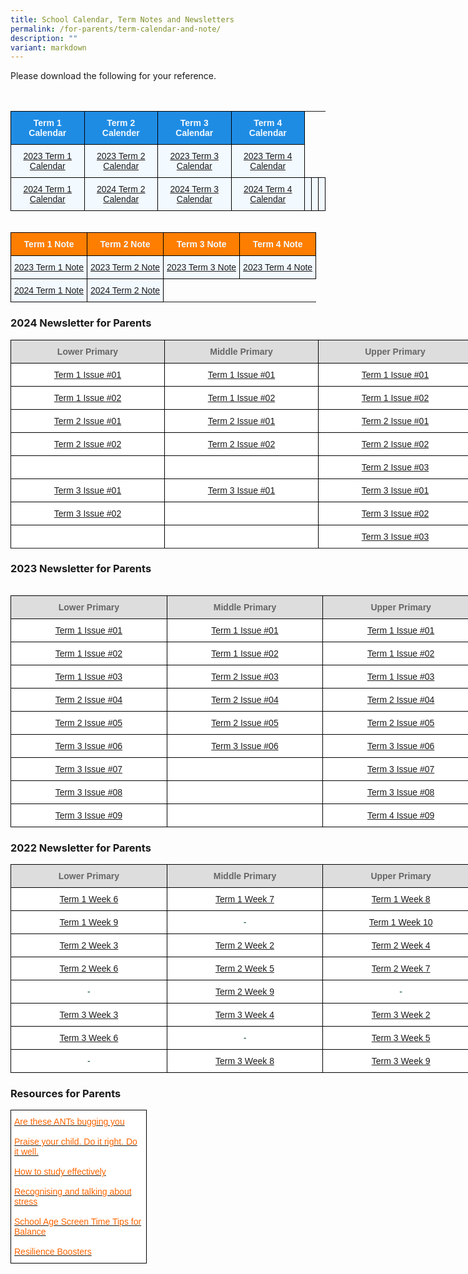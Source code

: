 ```yaml
---
title: School Calendar, Term Notes and Newsletters
permalink: /for-parents/term-calendar-and-note/
description: ""
variant: markdown
---
```

<p>Please download the following for your reference.</p>
<br><br>
<style type="text/css">
.tg  {border-collapse:collapse;border-spacing:0;margin:0px auto;}
.tg td{border-color:black;border-style:solid;border-width:1px;font-family:Arial, sans-serif;font-size:14px;
  overflow:hidden;padding:10px 5px;word-break:normal;}
.tg th{border-color:black;border-style:solid;border-width:1px;font-family:Arial, sans-serif;font-size:14px;
  font-weight:normal;overflow:hidden;padding:10px 5px;word-break:normal;}
.tg .tg-xuj5{background-color:#F2F9FF;color:#3D85C6;text-align:center;vertical-align:top}
.tg .tg-ocgt{background-color:#1F8CE4;color:#F2F9FF;font-weight:bold;text-align:center;vertical-align:middle}
</style>
<table class="tg">
<tbody>
  <tr>
    <td class="tg-ocgt"><span style="color:#F2F9FF;background-color:#1F8CE4">Term 1 Calendar</span></td>
    <td class="tg-ocgt"><span style="color:#F2F9FF;background-color:#1F8CE4">Term 2 Calender</span></td>
    <td class="tg-ocgt"><span style="color:#F2F9FF;background-color:#1F8CE4">Term 3 Calendar</span></td>
		<td class="tg-ocgt"><span style="color:#F2F9FF;background-color:#1F8CE4">Term 4 Calendar</span></td>
  </tr>
  <tr>
    <td class="tg-xuj5"><a href="/files/T1_Parents Calendar_2023 V3.pdf" target="_blank" rel="noopener noreferrer">2023 Term 1 Calendar</a><br></td>
    <td class="tg-xuj5"><a href="/files/T2_Parents%20Calendar_2023%20V3.pdf" target="_blank" rel="noopener noreferrer">2023 Term 2 Calendar</a><br></td>
    <td class="tg-xuj5"><a href="/files/t3_parents%20calendar_2023.pdf" target="_blank" rel="noopener noreferrer">2023 Term 3 Calendar</a></td>
	<td class="tg-xuj5"><a href="/files/t4_parents%20calendar_2023%20v1.pdf" target="_blank" rel="noopener noreferrer">2023 Term 4 Calendar</a></td>
</tr>
	<tr>
	<td class="tg-xuj5"><a href="/files/T1_Parents_Calendar_2024_V1.pdf" target="_blank" rel="noopener noreferrer">2024 Term 1 Calendar</a><br></td>
		<td class="tg-xuj5"><a href="/files/T2_Parents_Calendar_2024_V2.pdf" target="_blank" rel="noopener noreferrer">2024 Term 2 Calendar</a><br></td>
		<td class="tg-xuj5"><a href="/files/T3_Parents_Calendar_2024.pdf" target="_blank" rel="noopener noreferrer">2024 Term 3 Calendar</a><br></td>
		<td class="tg-xuj5"><a href="/files/T4_Parents_Calendar_2024.pdf" target="_blank" rel="noopener noreferrer">2024 Term 4 Calendar</a><br></td>
<td class="tg-xuj5"><br></td>
<td class="tg-xuj5"><br></td>
<td class="tg-xuj5"><br></td>
</tr>
</tbody>
</table>
<br><br>
<style type="text/css">
.tg  {border-collapse:collapse;border-spacing:0;margin:0px auto;}
.tg td{border-color:black;border-style:solid;border-width:1px;font-family:Arial, sans-serif;font-size:14px;
  overflow:hidden;padding:10px 5px;word-break:normal;}
.tg th{border-color:black;border-style:solid;border-width:1px;font-family:Arial, sans-serif;font-size:14px;
  font-weight:normal;overflow:hidden;padding:10px 5px;word-break:normal;}
.tg .tg-xuj5{background-color:#F2F9FF;color:#3D85C6;text-align:center;vertical-align:top}
.tg .tg-ocgv{background-color:#FD7E00;color:#F2F9FF;font-weight:bold;text-align:center;vertical-align:middle}
</style>
<table class="tg">
<tbody>
  <tr>
    <td class="tg-ocgv"><span style="color:#F2F9FF">Term 1 Note</span></td>
    <td class="tg-ocgv"><span style="color:#F2F9FF">Term 2 Note</span></td>
    <td class="tg-ocgv"><span style="color:#F2F9FF;">Term 3 Note</span></td>
		 <td class="tg-ocgv"><span style="color:#F2F9FF;">Term 4 Note</span></td>
  </tr>
  <tr>
    <td class="tg-xuj5"><a href="/files/2023%20CPS%20Term%20Note%20-%20Term%201.pdf" target="_blank" rel="noopener noreferrer">2023 Term 1 Note</a><br></td>
   <td class="tg-xuj5"><a href="/files/2023%20cps%20term%20note%20-%20term%202.pdf" target="_blank" rel="noopener noreferrer">2023 Term 2 Note</a><br></td>
    <td class="tg-xuj5"><a href="/files/2023%20cps%20term%20note%20-%20term%203.pdf" target="_blank" rel="noopener noreferrer">2023 Term 3 Note</a><br></td>
		 <td class="tg-xuj5"><a href="/files/2023%20cps%20term%20note%20-%20term%204.pdf" target="_blank" rel="noopener noreferrer">2023 Term 4 Note</a><br></td>
</tr>
<tr>
	<td class="tg-xuj5"><a href="/files/2024_CPS_Term_Note___Term_1.pdf" target="_blank" rel="noopener noreferrer">2024 Term 1 Note</a><br></td>
   <td class="tg-xuj5"><a href="/files/2024_CPS_Term_Note___Term_2.pdf" target="_blank" rel="noopener noreferrer">2024 Term 2 Note</a><br></td>

</tr>
</tbody>
</table>

<h3>2024 Newsletter for Parents</h3>

<style type="text/css">
.tg  {border-collapse:collapse;border-spacing:0;margin:0px auto;}
.tg td{border-color:black;border-style:solid;border-width:1px;font-family:Arial, sans-serif;font-size:14px;
  overflow:hidden;padding:10px 5px;word-break:normal;}
.tg th{border-color:black;border-style:solid;border-width:1px;font-family:Arial, sans-serif;font-size:14px;
  font-weight:normal;overflow:hidden;padding:10px 5px;word-break:normal;}
.tg .tg-yhj3{background-color:#FFF;color:#0C463A;text-align:center;vertical-align:middle}
.tg .tg-ppzr{background-color:#FFF;color:#000000;text-align:center;vertical-align:top}
.tg .tg-ppzc{background-color:#FFF;color:#000000;text-align:center;vertical-align:top}
.tg .tg-a4yv{background-color:#DDD;color:#666;font-weight:bold;text-align:center;vertical-align:top}
.tg .tg-jpkv{background-color:#FFF;color:#0C463A;text-align:center;vertical-align:top}
</style>
<table class="tg" style="undefined;table-layout: fixed; width: 750px">
<colgroup>
<col style="width: 250px">
<col style="width: 250px">
<col style="width: 250px">
</colgroup>
<tbody>
<tr>
 <td class="tg-a4yv">Lower Primary </td>
 <td class="tg-a4yv">Middle Primary</td>
 <td class="tg-a4yv">Upper Primary </td>
</tr>
 <tr>
 <td class="tg-ppzb"><a href="/files/Jan_Newsletters_issue_1.pdf" target="_blank" rel="noopener noreferrer">Term 1 Issue #01</a></td>
 <td class="tg-ppzb"><a href="/files/T1W3_Newsletter_V2.pdf" target="_blank" rel="noopener noreferrer">Term 1 Issue #01</a></td>
	 <td class="tg-ppzb"><a href="/files/Newsletter_for_Upper_Primary_Term_1_Week_5.pdf" target="_blank" rel="noopener noreferrer">Term 1 Issue #01</a></td>
</tr>
<tr>
 <td class="tg-ppzb"><a href="/files/LP_Newsletter_Issue_2.pdf" target="_blank" rel="noopener noreferrer">Term 1 Issue #02</a></td>
 <td class="tg-ppzb"><a href="/files/T1W4_MP_Newsletter.pdf" target="_blank" rel="noopener noreferrer">Term 1 Issue #02</a></td>
<td class="tg-ppzb"><a href="/files/up_term_1_issue_02_v2.pdf" target="_blank" rel="noopener noreferrer">Term 1 Issue #02</a></td>
<td class="tg-ppzb"></td>
	</tr><tr>
</tr><tr>
 <td class="tg-ppzb"><a href="/files/LP_Newsletter_issue_4.pdf" target="_blank" rel="noopener noreferrer">Term 2 Issue #01</a></td>
 <td class="tg-ppzb"><a href="/files/T2W2_MP_Newsletter_V1.pdf" target="_blank" rel="noopener noreferrer">Term 2 Issue #01</a></td>
<td class="tg-ppzb"><a href="/files/Newsletter_for_Upper_Primary_Term_2_Week_4.pdf" target="_blank" rel="noopener noreferrer">
Term 2 Issue #01</a></td>
<td class="tg-ppzb"></td>
	</tr><tr>
</tr><tr>
 <td class="tg-ppzb"><a href="/files/LP_Newsletter_issue_5__1_.pdf" target="_blank" rel="noopener noreferrer">Term 2 Issue #02</a></td>
 <td class="tg-ppzb"><a href="/files/T2W5_Newsletter_V1.pdf" target="_blank" rel="noopener noreferrer">Term 2 Issue #02</a></td>
<td class="tg-ppzb"><a href="/files/Newsletter_for_Upper_Primary_Term_2_Week_5.pdf" target="_blank" rel="noopener noreferrer">
Term 2 Issue #02</a></td>
<td class="tg-ppzb"></td>
</tr><tr>
</tr><tr>
 <td class="tg-ppzb"><a href="-" target="_blank" rel="noopener noreferrer"></a></td>
	<td class="tg-ppzb"><a href="-" target="_blank" rel="noopener noreferrer"></a></td>
<td class="tg-ppzb"><a href="/files/Newsletter_for_Upper_Primary_Term_2_Week_9_vetted__1_.pdf" target="_blank" rel="noopener noreferrer">
Term 2 Issue #03</a></td>
<td class="tg-ppzb"></td>
</tr><tr>
</tr><tr>
	 <td class="tg-ppzb"><a href="/files/LP_newsletter_Issue_6.pdf" target="_blank" rel="noopener noreferrer">Term 3 Issue #01</a></td>
	<td class="tg-ppzb"><a href="/files/T3W4_MP_Newsletter.pdf" target="_blank" rel="noopener noreferrer">Term 3 Issue #01</a></td>
<td class="tg-ppzb"><a href="/files/Newsletter_for_Upper_Primary_Term_3_Week_2_vetted.pdf" target="_blank" rel="noopener noreferrer">
Term 3 Issue #01</a></td>
<td class="tg-ppzb"></td>
</tr><tr>
</tr><tr>
	<td class="tg-ppzb"><a href="/files/LP_newsletter_Issue_7__2_.pdf" target="_blank" rel="noopener noreferrer">Term 3 Issue #02</a></td>
	<td class="tg-ppzb"><a href="-" target="_blank" rel="noopener noreferrer"></a></td>
<td class="tg-ppzb"><a href="/files/Newsletter_for_Upper_Primary_Term_3_Week_5_v2.pdf" target="_blank" rel="noopener noreferrer">
Term 3 Issue #02</a></td>
<td class="tg-ppzb"></td>
</tr><tr>
</tr><tr>
	<td class="tg-ppzb"><a href="-" target="_blank" rel="noopener noreferrer"></a></td>
	<td class="tg-ppzb"><a href="-" target="_blank" rel="noopener noreferrer"></a></td>
<td class="tg-ppzb"><a href="/files/Newsletter_for_Upper_Primary_Term_3_Week_9.pdf" target="_blank" rel="noopener noreferrer">
Term 3 Issue #03</a></td>
<td class="tg-ppzb"></td>
</tr><tr>
</tr><tr>
</tr></tbody><tbody>
</tbody></table>
<h3>2023 Newsletter for Parents</h3>
<table>
<style type="text/css">
.tg  {border-collapse:collapse;border-spacing:0;margin:0px auto;}
.tg td{border-color:black;border-style:solid;border-width:1px;font-family:Arial, sans-serif;font-size:14px;
  overflow:hidden;padding:10px 5px;word-break:normal;}
.tg th{border-color:black;border-style:solid;border-width:1px;font-family:Arial, sans-serif;font-size:14px;
  font-weight:normal;overflow:hidden;padding:10px 5px;word-break:normal;}
.tg .tg-yhj3{background-color:#FFF;color:#0C463A;text-align:center;vertical-align:middle}
.tg .tg-ppzr{background-color:#FFF;color:#000000;text-align:center;vertical-align:top}
.tg .tg-ppzc{background-color:#FFF;color:#000000;text-align:center;vertical-align:top}
.tg .tg-a4yv{background-color:#DDD;color:#666;font-weight:bold;text-align:center;vertical-align:top}
.tg .tg-jpkv{background-color:#FFF;color:#0C463A;text-align:center;vertical-align:top}
</style>
</table><table class="tg" style="undefined;table-layout: fixed; width: 750px">
<colgroup>
<col style="width: 250px">
<col style="width: 250px">
<col style="width: 250px">
</colgroup>
<tbody>
<tr>
 <td class="tg-a4yv">Lower Primary </td>
 <td class="tg-a4yv">Middle Primary</td>
 <td class="tg-a4yv">Upper Primary </td>
</tr>
 <tr>
  <td class="tg-ppzb"><a href="/files/Jan%202023%20Newsletter.pdf" target="_blank" rel="noopener noreferrer">Term 1 Issue #01</a></td>
  <td class="tg-ppzc"><a href="/files/T1W4%20Newsletter%20V1_Vetted.pdf" target="_blank" rel="noopener noreferrer">Term 1 Issue #01</a></td>
	<td class="tg-ppzb"><a href="/files/Newsletter for Upper Primary_Term 1 Week 5.pdf" target="_blank" rel="noopener noreferrer">Term 1 Issue #01</a></td>
</tr>
<tr>
 <td class="tg-ppzb"><a href="/files/LP%20Feb%2023%20Newsletter_Issue02.pdf" target="_blank" rel="noopener noreferrer">Term 1 Issue #02</a></td>
	<td class="tg-ppzb"><a href="/files/Newsletter for Middle Primary_Term 1 Week 7_vetted.pdf" target="_blank" rel="noopener noreferrer">Term 1 Issue #02</a></td>
<td class="tg-ppzb"><a href="/files/Newsletter for Upper Primary_Term 1 Week 8 (002).pdf" target="_blank" rel="noopener noreferrer">Term 1 Issue #02</a></td>
</tr>
<tr>
 <td class="tg-ppzb"><a href="/files/LP%20Newsletter%20issue%203.pdf" target="_blank" rel="noopener noreferrer">Term 1 Issue #03</a></td>
	<td class="tg-ppzr"><a href="/files/T2W2%20MP%20Newsletter%20(edited).pdf" target="_blank" rel="noopener noreferrer">Term 2 Issue #03</a></td>
<td class="tg-ppzb"><a href="/files/Newsletter%20for%20Upper%20Primary_Term%201%20Week%2010%20(003).pdf" target="_blank" rel="noopener noreferrer">Term 1 Issue #03</a></td>
</tr>
<tr>
<td class="tg-ppzb"><a href="/files/lp%20newsletter%204_t2.pdf" target="_blank" rel="noopener noreferrer">Term 2 Issue #04</a></td>
<td class="tg-ppzb"><a href="/files/t2w5%20mp%20newsletter.pdf" target="_blank" rel="noopener noreferrer">Term 2 Issue #04</a></td>
<td class="tg-ppzb"><a href="/files/newsletter%20for%20upper%20primary_term%202%20week%204_vetted%20(02).pdf" target="_blank" rel="noopener noreferrer">Term 2 Issue #04</a></td>
</tr>
<tr>
<td class="tg-ppzb"><a href="/files/lp%20newsletter%20issue%205.pdf" target="_blank" rel="noopener noreferrer">Term 2 Issue #05</a></td>
<td class="tg-ppzb"><a href="/files/t2w10%20mp%20newsletter.pdf" target="_blank" rel="noopener noreferrer">Term 2 Issue #05</a></td>
<td class="tg-ppzb"><a href="/files/newsletter%20for%20upper%20primary_term%202%20week%2010.pdf" target="_blank" rel="noopener noreferrer">Term 2 Issue #05</a></td>
</tr>
<tr>
<td class="tg-ppzb"><a href="/files/lp%20newsletter%20issue%206.pdf" target="_blank" rel="noopener noreferrer">Term 3 Issue #06</a></td>
<td class="tg-ppzb"><a href="/files/t3w4%20mp%20newsletter.pdf" target="_blank" rel="noopener noreferrer">Term 3 Issue #06</a></td>
<td class="tg-ppzb"><a href="/files/newsletter%20for%20upper%20primary_term%203%20week%202_edited.pdf" target="_blank" rel="noopener noreferrer">Term 3 Issue #06</a></td>
</tr>
<tr>
<td class="tg-ppzb"><a href="/files/lp%20newsletter%20issue%207.pdf" target="_blank" rel="noopener noreferrer">Term 3 Issue #07</a></td>
<td class="tg-ppzb"></td>
<td class="tg-ppzb"><a href="/files/newsletter%20for%20upper%20primary_term%203%20week%205_vetted.pdf" target="_blank" rel="noopener noreferrer">Term 3 Issue #07</a></td>
</tr>
<tr>
<td class="tg-ppzb"><a href="/files/lp%20newsletter%20issue%208.pdf" target="_blank" rel="noopener noreferrer">Term 3 Issue #08</a></td>
<td class="tg-ppzb"></td>
<td class="tg-ppzb"><a href="/files/newsletter%20for%20upper%20primary_term%203%20week%209_vetted.pdf" target="_blank" rel="noopener noreferrer">Term 3 Issue #08</a></td>
</tr>
<tr>
<td class="tg-ppzb"><a href="/files/LP_newsletter_Issue_9.pdf" target="_blank" rel="noopener noreferrer">Term 3 Issue #09</a></td>
<td class="tg-ppzb"></td>
<td class="tg-ppzb"><a href="/files/newsletter%20for%20upper%20primary_term%204%20week%203.pdf" target="_blank" rel="noopener noreferrer">Term 4 Issue #09</a></td>
</tr>
</tbody>
</table>

<h3>2022 Newsletter for Parents</h3>

<style type="text/css">
.tg  {border-collapse:collapse;border-spacing:0;margin:0px auto;}
.tg td{border-color:black;border-style:solid;border-width:1px;font-family:Arial, sans-serif;font-size:14px;
  overflow:hidden;padding:10px 5px;word-break:normal;}
.tg th{border-color:black;border-style:solid;border-width:1px;font-family:Arial, sans-serif;font-size:14px;
  font-weight:normal;overflow:hidden;padding:10px 5px;word-break:normal;}
.tg .tg-yhj3{background-color:#FFF;color:#0C463A;text-align:center;vertical-align:middle}
.tg .tg-ppzb{background-color:#FFF;color:#FD6500;text-align:center;vertical-align:top}
.tg .tg-a4yv{background-color:#DDD;color:#666;font-weight:bold;text-align:center;vertical-align:top}
.tg .tg-jpkv{background-color:#FFF;color:#0C463A;text-align:center;vertical-align:top}
</style>
<table class="tg" style="undefined;table-layout: fixed; width: 750px">
<colgroup>
<col style="width: 250px">
<col style="width: 250px">
<col style="width: 250px">
</colgroup>
<tbody>
  <tr>
    <td class="tg-a4yv">Lower Primary </td>
    <td class="tg-a4yv">Middle Primary</td>
    <td class="tg-a4yv">Upper Primary </td>
  </tr>
  <tr>
    <td class="tg-ppzb"><a href="/files/Lower%20Primary_Term%201%20Week%206_final.pdf" target="_blank" rel="noopener noreferrer">Term 1 Week 6</a></td>
    <td class="tg-ppzb"><a href="/files/mpT1W7.pdf" target="_blank" rel="noopener noreferrer">Term 1 Week 7</a><br></td>
    <td class="tg-ppzb"><a href="/files/upt1w8.pdf" target="_blank" rel="noopener noreferrer">Term 1 Week 8</a></td>
  </tr>
  <tr>
    <td class="tg-ppzb"><a href="/files/Lower%20Primary_T1W9.pdf" target="_blank" rel="noopener noreferrer">Term 1 Week 9</a></td>
    <td class="tg-jpkv">-</td>
    <td class="tg-jpkv"><a href="/files/upt1w10.pdf" target="_blank" rel="noopener noreferrer">Term 1 Week 10</a></td>
  </tr>
  <tr>
    <td class="tg-ppzb"><a href="/files/Lower%20Primary_T2W3_Vetted.pdf" target="_blank" rel="noopener noreferrer">Term 2 Week 3</a></td>
    <td class="tg-ppzb"><a href="/files/mpt2w2.pdf" target="_blank" rel="noopener noreferrer">Term 2 Week 2 </a> </td>
    <td class="tg-ppzb"><a href="/files/upt2w4.pdf" target="_blank" rel="noopener noreferrer">Term 2 Week 4</a> </td>
  </tr>
  <tr>
    <td class="tg-ppzb"><a href="/files/Lower%20Primary_T2W6_vetted.pdf" target="_blank" rel="noopener noreferrer">Term 2 Week 6</a></td>
    <td class="tg-ppzb"><a href="/files/mpt2w5.pdf" target="_blank" rel="noopener noreferrer">Term 2 Week 5 </a></td>
    <td class="tg-ppzb"><a href="/files/upt2w7.pdf" target="_blank" rel="noopener noreferrer">Term 2 Week 7 </a></td>
  </tr>
  <tr>
    <td class="tg-jpkv">-</td>
    <td class="tg-ppzb"><a href="/files/mpt2w9.pdf" target="_blank" rel="noopener noreferrer">Term 2 Week 9</a></td>
    <td class="tg-jpkv">-</td>
  </tr>
  <tr>
    <td class="tg-jpkv"><a href="/files/Lower_Primary_T3W3.pdf" target="_blank" rel="noopener noreferrer">Term 3 Week 3</a></td>
    <td class="tg-ppzb"><a href="/files/mpt3w4.pdf" target="_blank" rel="noopener noreferrer">Term 3 Week 4</a></td>
    <td class="tg-jpkv"><a href="/files/upt3w2.pdf" target="_blank" rel="noopener noreferrer">Term 3 Week 2</a> </td>
  </tr>
  <tr>
    <td class="tg-ppzb"><a href="/files/LOWER%20PRIMARY%20T3W6%20LP%20Newsletter%20V1.pdf" target="_blank" rel="noopener noreferrer">Term 3 Week 6</a></td>
    <td class="tg-jpkv">-</td>
    <td class="tg-jpkv"><a href="/files/upt3w5.pdf" target="_blank" rel="noopener noreferrer">Term 3 Week 5</a> </td>
  </tr>
  <tr>
    <td class="tg-jpkv">-</td>
    <td class="tg-ppzb"><a href="/files/mpt3w8.pdf" target="_blank" rel="noopener noreferrer">Term 3 Week  8</a></td>
    <td class="tg-ppzb"><a href="/files/upt3w9.pdf" target="_blank" rel="noopener noreferrer">Term 3 Week 9</a></td>
  </tr>
</tbody>
</table>

<p></p><h3>Resources for Parents</h3>

<style type="text/css">
.tg  {border-collapse:collapse;border-spacing:0;margin:0px auto;}
.tg td{font-family:Arial, sans-serif;font-size:14px;
  overflow:hidden;padding:10px 5px;word-break:normal;}
.tg th{font-family:Arial, sans-serif;font-size:14px;
  font-weight:normal;overflow:hidden;padding:10px 5px;word-break:normal;}
.tg .tg-yhj3{background-color:#FFF;color:#0C463A;text-align:left;vertical-align:middle}
.tg .tg-ppzb{background-color:#FFF;color:#FD6500;text-align:center;vertical-align:top}
.tg .tg-jpkv{background-color:#FFF;color:#0C463A;text-align:center;vertical-align:top}
</style>
<table class="tg" style="undefined;table-layout: fixed; width: 660px">
<colgroup>
<col style="width: 217px">
</colgroup>
<tbody>
<tr>
  <td class="tg-yhj3"> <a href="/files/Term-1_Are-these-ANTs-bugging-you.pdf" target="_blank" rel="noopener noreferrer"><span style="text-decoration:none;color:#FD6500">Are these ANTs bugging you </span></a>
<br><br><a href="/files/Parent%20Engagement%20Resource_Term%202.pdf" target="_blank" rel="noopener noreferrer"><span style="text-decoration:none;color:#FD6500">Praise your child. Do it right. Do it well.</span></a>
<br><br><a href="/files/Term%203_How%20to%20Study%20Effectively.pdf" target="_blank" rel="noopener noreferrer"><span style="text-decoration:none;color:#FD6500">How to study effectively</span></a>
<br><br><a href="/files/recognising%20and%20talking%20about%20stress.pdf" target="_blank" rel="noopener noreferrer"><span style="text-decoration:none;color:#FD6500">Recognising and talking about stress</span></a>
<br><br><a href="/files/school%20age%20screen%20time_tips%20for%20balance.pdf" target="_blank" rel="noopener noreferrer"><span style="text-decoration:none;color:#FD6500">School Age Screen Time Tips for Balance</span></a><br><br><a href="/files/resilience%20boosters.pdf" target="_blank" rel="noopener noreferrer"><span style="text-decoration:none;color:#FD6500">Resilience Boosters</span></a></td>
</tr>
</tbody>
</table>